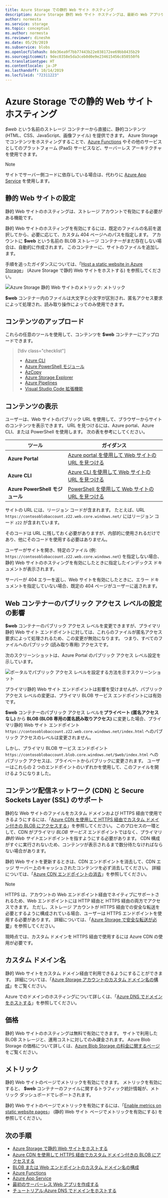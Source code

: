```yaml
---
title: Azure Storage での静的 Web サイト ホスティング
description: Azure Storage 静的 Web サイト ホスティングは、最新の Web アプリケーションをホストするための、費用対効果の高いスケーラブルなソリューションを提供します。
author: normesta
ms.service: storage
ms.topic: conceptual
ms.author: normesta
ms.reviewer: dineshm
ms.date: 05/29/2019
ms.subservice: blobs
ms.openlocfilehash: 8de36ea9f7bb77443b22e038172ee69bb8435b29
ms.sourcegitcommit: 9dec0358e5da3ceb0d0e9e234615456c850550f6
ms.translationtype: HT
ms.contentlocale: ja-JP
ms.lasthandoff: 10/14/2019
ms.locfileid: "72311223"
---
```

# <a name="static-website-hosting-in-azure-storage"></a>Azure Storage での静的 Web サイト ホスティング

*$web* という名前のストレージ コンテナーから直接に、静的コンテンツ (HTML、CSS、JavaScript、画像ファイル) を提供できます。 Azure Storage でコンテンツをホスティングすることで、[Azure Functions](/azure/azure-functions/functions-overview) やその他のサービスとしてのプラットフォーム (PaaS) サービスなど、サーバーレス アーキテクチャを使用できます。

> [!NOTE]
> サイトでサーバー側コードに依存している場合は、代わりに [Azure App Service](/azure/app-service/overview) を使用します。

## <a name="setting-up-a-static-website"></a>静的 Web サイトの設定

静的 Web サイトのホスティングは、ストレージ アカウントで有効にする必要がある機能です。

静的 Web サイトのホスティングを有効にするには、既定のファイルの名前を選択してから、必要に応じて、カスタム 404 ページへのパスを指定します。 アカウントに **$web** という名前の BLOB ストレージ コンテナーがまだ存在しない場合は、自動的に作成されます。 このコンテナーに、サイトのファイルを追加します。

手順を追ったガイダンスについては、「[Host a static website in Azure Storage](storage-blob-static-website-how-to.md)」 (Azure Storage で静的 Web サイトをホストする) を参照してください。

![Azure Storage 静的 Web サイトのメトリック: メトリック](./media/storage-blob-static-website/storage-blob-static-website-blob-container.png)

**$web** コンテナー内のファイルは大文字と小文字が区別され、匿名アクセス要求によって処理され、読み取り操作によってのみ使用できます。

## <a name="uploading-content"></a>コンテンツのアップロード

これらの任意のツールを使用して、コンテンツを **$web** コンテナーにアップロードできます。

> [!div class="checklist"]
> * [Azure CLI](storage-blob-static-website-how-to.md#cli)
> * [Azure PowerShell モジュール](storage-blob-static-website-how-to.md#powershell)
> * [AzCopy](../common/storage-use-azcopy-v10.md)
> * [Azure Storage Explorer](https://azure.microsoft.com/features/storage-explorer/)
> * [Azure Pipelines](https://azure.microsoft.com/services/devops/pipelines/)
> * [Visual Studio Code 拡張機能](/azure/javascript/tutorial-vscode-static-website-node-01)

## <a name="viewing-content"></a>コンテンツの表示

ユーザーは、Web サイトのパブリック URL を使用して、ブラウザーからサイトのコンテンツを表示できます。 URL を見つけるには、Azure portal、Azure CLI、または PowerShell を使用します。 次の表を参考にしてください。

|ツール| ガイダンス |
|----|----|
|**Azure Portal** | [Azure portal を使用して Web サイトの URL を見つける](storage-blob-static-website-how-to.md#portal-find-url) |
|**Azure CLI** | [Azure CLI を使用して Web サイトの URL を見つける](storage-blob-static-website-how-to.md#cli-find-url) |
|**Azure PowerShell モジュール** | [PowerShell を使用して Web サイトの URL を見つける](storage-blob-static-website-how-to.md#powershell-find-url) |

サイトの URL には、リージョン コードが含まれます。 たとえば、URL `https://contosoblobaccount.z22.web.core.windows.net/` にはリージョン コード `z22` が含まれています。

そのコードは URL に残しておく必要がありますが、内部的に使用されるだけであり、他にそのコードを使用する必要はありません。

ユーザーがサイトを開き、特定のファイル (例: `https://contosoblobaccount.z22.web.core.windows.net`) を指定しない場合、静的 Web サイトのホスティングを有効にしたときに指定したインデックス ドキュメントが表示されます。  

サーバーが 404 エラーを返し、Web サイトを有効にしたときに、エラー ドキュメントを指定していない場合、既定の 404 ページがユーザーに返されます。

## <a name="impact-of-the-setting-the-public-access-level-of-the-web-container"></a>Web コンテナーのパブリック アクセス レベルの設定の影響

**$web** コンテナーのパブリック アクセス レベルを変更できますが、プライマリ静的 Web サイト エンドポイントに対しては、これらのファイルが匿名アクセス要求によって処理されるため、この変更が無効になります。 つまり、すべてのファイルへのパブリック (読み取り専用) アクセスです。

次のスクリーンショットは、Azure Portal のパブリック アクセス レベル設定を示しています。

![ポータルでパブリック アクセス レベルを設定する方法を示すスクリーンショット](./media/storage-manage-access-to-resources/storage-manage-access-to-resources-0.png)

プライマリ静的 Web サイト エンドポイントは影響を受けませんが、パブリック アクセス レベルの変更は、プライマリ BLOB サービス エンドポイントには有効です。

**$web** コンテナーのパブリック アクセス レベルを**プライベート (匿名アクセスなし)** から **BLOB (BLOB 専用の匿名読み取りアクセス)** に変更した場合、プライマリ静的 Web サイト エンドポイント `https://contosoblobaccount.z22.web.core.windows.net/index.html` へのパブリック アクセスのレベルは変更されません。

しかし、プライマリ BLOB サービス エンドポイント `https://contosoblobaccount.blob.core.windows.net/$web/index.html` へのパブリック アクセスは、プライベートからパブリックに変更されます。 ユーザーはこれらの 2 つのエンドポイントのいずれかを使用して、このファイルを開けるようになりました。

## <a name="content-delivery-network-cdn-and-secure-socket-layer-ssl-support"></a>コンテンツ配信ネットワーク (CDN) と Secure Sockets Layer (SSL) のサポート

静的な Web サイトのファイルをカスタム ドメインおよび HTTPS 経由で使用できるようにするには、「[Azure CDN を使用して HTTPS 経由でカスタム ドメイン付きの BLOB にアクセスする](storage-https-custom-domain-cdn.md)」を参照してください。 このプロセスの一環として、CDN がプライマリ *BLOB サービス* エンドポイントではなく、プライマリ*静的 Web サイト*エンドポイントを指すようにする必要があります。 CDN 構成がすぐに実行されないため、コンテンツが表示されるまで数分待たなければならない場合があります。

静的 Web サイトを更新するときは、CDN エンドポイントを消去して、CDN エッジ サーバー上のキャッシュされたコンテンツを必ず消去してください。 詳細については、「[Azure CDN エンドポイントの消去](../../cdn/cdn-purge-endpoint.md)」を参照してください。

> [!NOTE]
> HTTPS は、アカウントの Web エンドポイント経由でネイティブにサポートされるため、Web エンドポイントには HTTP 経由と HTTPS 経由の両方でアクセスできます。 ただし、ストレージ アカウントが HTTPS 経由での安全な転送を必要とするように構成されている場合、ユーザーは HTTPS エンドポイントを使用する必要があります。 詳細については、「[Azure Storage で安全な転送が必要](../common/storage-require-secure-transfer.md)」を参照してください。
>
> 現時点では、カスタム ドメインを HTTPS 経由で使用するには Azure CDN の使用が必要です。

## <a name="custom-domain-names"></a>カスタム ドメイン名

静的 Web サイトをカスタム ドメイン経由で利用できるようにすることができます。 詳細については、「[Azure Storage アカウントのカスタム ドメイン名の構成](storage-custom-domain-name.md)」をご覧ください。

Azure でのドメインのホスティングについて詳しくは、「[Azure DNS でドメインをホストする](../../dns/dns-delegate-domain-azure-dns.md)」を参照してください。

## <a name="pricing"></a>価格

静的 Web サイトのホスティングは無料で有効にできます。 サイトで利用した BLOB ストレージと、運用コストに対してのみ課金されます。 Azure Blob Storage の価格について詳しくは、[Azure Blob Storage の料金に関するページ](https://azure.microsoft.com/pricing/details/storage/blobs/)をご覧ください。

## <a name="metrics"></a>メトリック

静的 Web サイトのページでメトリックを有効にできます。 メトリックを有効にすると、 **$web** コンテナーのファイルに関するトラフィック統計情報が、メトリック ダッシュボードでレポートされます。

静的 Web サイトのページでメトリックを有効にするには、「[Enable metrics on static website pages](storage-blob-static-website-how-to.md#metrics)」 (静的 Web サイト ページでメトリックを有効にする) を参照してください。

## <a name="next-steps"></a>次の手順

* [Azure Storage で静的 Web サイトをホストする](storage-blob-static-website-how-to.md)
* [Azure CDN を使用して HTTPS 経由でカスタム ドメイン付きの BLOB にアクセスする](storage-https-custom-domain-cdn.md)
* [BLOB または Web エンドポイントのカスタム ドメイン名の構成](storage-custom-domain-name.md)
* [Azure Functions](/azure/azure-functions/functions-overview)
* [Azure App Service](/azure/app-service/overview)
* [最初のサーバーレス Web アプリを作成する](https://docs.microsoft.com/azure/functions/tutorial-static-website-serverless-api-with-database)
* [チュートリアル:Azure DNS でドメインをホストする](../../dns/dns-delegate-domain-azure-dns.md)
